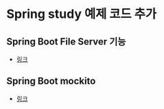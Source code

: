 # Spring study 예제 코드 추가

## Spring Boot File Server 기능
- <a href="https://github.com/kihwankim/spring-study-example/tree/master/fileupload-example">링크</a>
## Spring Boot mockito
- <a href="https://github.com/kihwankim/spring-study-example/tree/master/mockito-example">링크</a>
